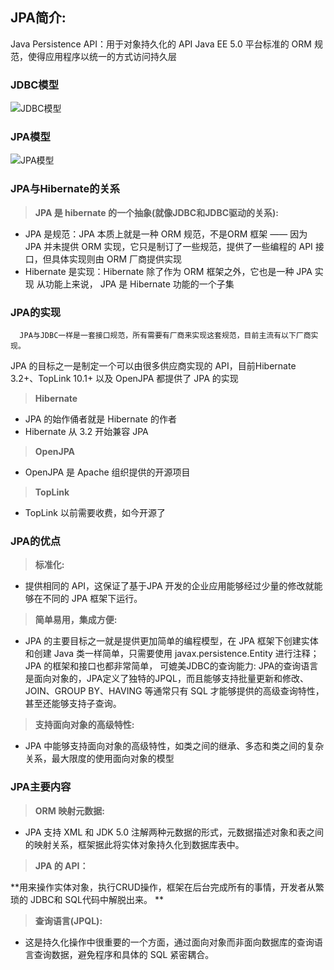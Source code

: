 ## JPA简介:
Java Persistence API：用于对象持久化的 API
Java EE 5.0 平台标准的 ORM 规范，使得应用程序以统一的方式访问持久层

### JDBC模型

![JDBC模型](http://upload-images.jianshu.io/upload_images/6331401-b59db2a8ac54c635.png?imageMogr2/auto-orient/strip%7CimageView2/2/w/1240)

### JPA模型

![JPA模型](http://upload-images.jianshu.io/upload_images/6331401-388d14b1e25958f0.png?imageMogr2/auto-orient/strip%7CimageView2/2/w/1240)

### JPA与Hibernate的关系

> **JPA 是 hibernate 的一个抽象(就像JDBC和JDBC驱动的关系):**

* JPA 是规范：JPA 本质上就是一种  ORM 规范，不是ORM 框架 —— 因为 JPA 并未提供 ORM 实现，它只是制订了一些规范，提供了一些编程的 API 接口，但具体实现则由 ORM 厂商提供实现
* Hibernate 是实现：Hibernate 除了作为 ORM 框架之外，它也是一种 JPA 实现
从功能上来说， JPA 是 Hibernate 功能的一个子集

### JPA的实现

      JPA与JDBC一样是一套接口规范，所有需要有厂商来实现这套规范，目前主流有以下厂商实现。

JPA 的目标之一是制定一个可以由很多供应商实现的 API，目前Hibernate 3.2+、TopLink 10.1+ 以及 OpenJPA 都提供了 JPA 的实现
>**Hibernate**

*  JPA 的始作俑者就是 Hibernate 的作者
*  Hibernate 从 3.2 开始兼容 JPA

> **OpenJPA**

*  OpenJPA  是 Apache 组织提供的开源项目

>**TopLink**

*  TopLink 以前需要收费，如今开源了

### JPA的优点

>**标准化:**

 *  提供相同的 API，这保证了基于JPA 开发的企业应用能够经过少量的修改就能够在不同的 JPA 框架下运行。

>**简单易用，集成方便:**

* JPA 的主要目标之一就是提供更加简单的编程模型，在 JPA 框架下创建实体和创建 Java  类一样简单，只需要使用 javax.persistence.Entity 进行注释；JPA 的框架和接口也都非常简单，
可媲美JDBC的查询能力:  JPA的查询语言是面向对象的，JPA定义了独特的JPQL，而且能够支持批量更新和修改、JOIN、GROUP BY、HAVING 等通常只有 SQL 才能够提供的高级查询特性，甚至还能够支持子查询。

>**支持面向对象的高级特性:**

* JPA 中能够支持面向对象的高级特性，如类之间的继承、多态和类之间的复杂关系，最大限度的使用面向对象的模型

### JPA主要内容

>**ORM  映射元数据:**

* JPA 支持 XML 和  JDK 5.0 注解两种元数据的形式，元数据描述对象和表之间的映射关系，框架据此将实体对象持久化到数据库表中。

>**JPA 的 API：**

**用来操作实体对象，执行CRUD操作，框架在后台完成所有的事情，开发者从繁琐的 JDBC和 SQL代码中解脱出来。  **

>**查询语言(JPQL):**

* 这是持久化操作中很重要的一个方面，通过面向对象而非面向数据库的查询语言查询数据，避免程序和具体的  SQL 紧密耦合。
